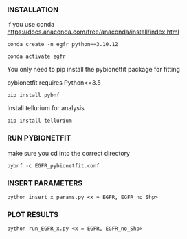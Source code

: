 
### INSTALLATION

if you use conda
https://docs.anaconda.com/free/anaconda/install/index.html

`conda create -n egfr python==3.10.12`

`conda activate egfr`

You only need to pip install the pybionetfit package for fitting

pybionetfit requires Python<=3.5

`pip install pybnf`

Install tellurium for analysis

`pip install tellurium`

### RUN PYBIONETFIT
make sure you cd into the correct directory

`pybnf -c EGFR_pybionetfit.conf`

### INSERT PARAMETERS

`python insert_x_params.py <x = EGFR, EGFR_no_Shp>`

### PLOT RESULTS

`python run_EGFR_x.py <x = EGFR, EGFR_no_Shp>`
